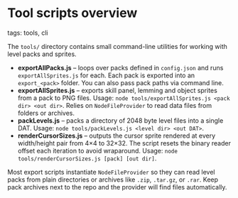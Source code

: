 # Tool scripts overview

tags: tools, cli

The `tools/` directory contains small command-line utilities for working with level packs and sprites.

- **exportAllPacks.js** – loops over packs defined in `config.json` and runs `exportAllSprites.js` for each. Each pack is exported into an `export_<pack>` folder. You can also pass pack paths via command line.
- **exportAllSprites.js** – exports skill panel, lemming and object sprites from a pack to PNG files. Usage: `node tools/exportAllSprites.js <pack dir> <out dir>`. Relies on `NodeFileProvider` to read data files from folders or archives.
- **packLevels.js** – packs a directory of 2048 byte level files into a single DAT. Usage: `node tools/packLevels.js <level dir> <out DAT>`.
- **renderCursorSizes.js** – outputs the cursor sprite rendered at every width/height pair from 4×4 to 32×32. The script resets the binary reader offset each iteration to avoid wraparound. Usage: `node tools/renderCursorSizes.js [pack] [out dir]`.

Most export scripts instantiate `NodeFileProvider` so they can read level packs from plain directories or archives like `.zip`, `.tar.gz`, or `.rar`. Keep pack archives next to the repo and the provider will find files automatically.
